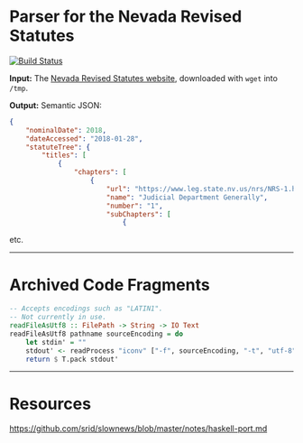 Parser for the Nevada Revised Statutes 
======================================

[![Build Status](https://travis-ci.org/public-law/nevada-revised-statutes-parser.svg?branch=master)](https://travis-ci.org/public-law/nevada-revised-statutes-parser)

**Input:** The [Nevada Revised Statutes website](https://www.leg.state.nv.us/NRS/), downloaded with `wget` into `/tmp`.

**Output:** Semantic JSON:

```json
{
    "nominalDate": 2018,
    "dateAccessed": "2018-01-28",
    "statuteTree": {
        "titles": [
            {
                "chapters": [
                    {
                        "url": "https://www.leg.state.nv.us/nrs/NRS-1.html",
                        "name": "Judicial Department Generally",
                        "number": "1",
                        "subChapters": [
                            {
```

etc.

----

Archived Code Fragments
=======================

```haskell
-- Accepts encodings such as "LATIN1".
-- Not currently in use.
readFileAsUtf8 :: FilePath -> String -> IO Text
readFileAsUtf8 pathname sourceEncoding = do
    let stdin' = ""
    stdout' <- readProcess "iconv" ["-f", sourceEncoding, "-t", "utf-8", pathname] stdin'
    return $ T.pack stdout'
```

----

Resources
=========

https://github.com/srid/slownews/blob/master/notes/haskell-port.md
